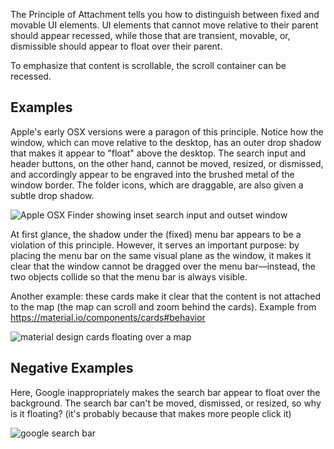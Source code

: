 The Principle of Attachment tells you how to distinguish between fixed and movable UI elements. UI elements that cannot move relative to their parent should appear recessed, while those that are transient, movable, or, dismissible should appear to float over their parent.

To emphasize that content is scrollable, the scroll container can be recessed.

## Examples

Apple's early OSX versions were a paragon of this principle. Notice how the window, which can move relative to the desktop, has an outer drop shadow that makes it appear to "float" above the desktop. The search input and header buttons, on the other hand, cannot be moved, resized, or dismissed, and accordingly appear to be engraved into the brushed metal of the window border. The folder icons, which are draggable, are also given a subtle drop shadow.

![Apple OSX Finder showing inset search input and outset window](https://user-images.githubusercontent.com/693920/147426709-ab88f45f-6401-48f8-9e84-62f9baac20fc.png)

At first glance, the shadow under the (fixed) menu bar appears to be a violation of this principle. However, it serves an important purpose: by placing the menu bar on the same visual plane as the window, it makes it clear that the window cannot be dragged over the menu bar—instead, the two objects collide so that the menu bar is always visible.

Another example: these cards make it clear that the content is not attached to the map (the map can scroll and zoom behind the cards). Example from https://material.io/components/cards#behavior

![material design cards floating over a map](https://user-images.githubusercontent.com/693920/147430037-9c9e8613-c55e-4abe-a29a-378538ed1366.png)

## Negative Examples

Here, Google inappropriately makes the search bar appear to float over the background. The search bar can't be moved, dismissed, or resized, so why is it floating? (it's probably because that makes more people click it)

![google search bar](https://user-images.githubusercontent.com/693920/147427438-30f6acba-5de6-4b76-af59-5edb6cdef873.png)
